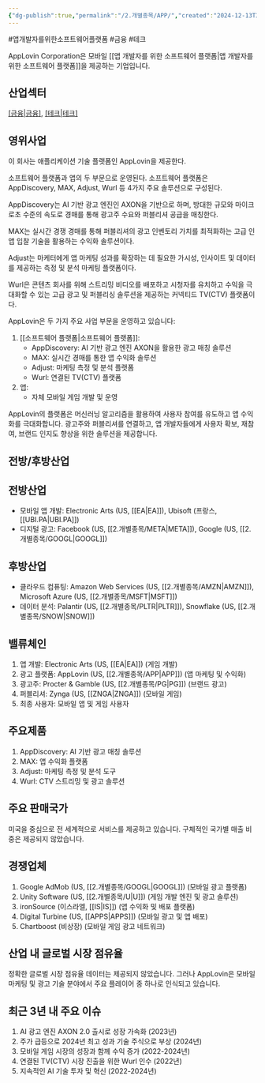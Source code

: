 ```yaml
---
{"dg-publish":true,"permalink":"/2.개별종목/APP/","created":"2024-12-13T21:49:52.934+09:00","updated":"2025-06-03T20:05:57.734+09:00"}
---
```


#앱개발자를위한소프트웨어플랫폼 #금융 #테크 

AppLovin Corporation은 모바일 [[앱 개발자를 위한 소프트웨어 플랫폼\|앱 개발자를 위한 소프트웨어 플랫폼]]을 제공하는 기업입니다.

## 산업섹터

[[금융\|금융]](Financials), [[테크\|테크]](Technology)

## 영위사업

이 회사는 애플리케이션 기술 플랫폼인 AppLovin을 제공한다.  

소프트웨어 플랫폼과 앱의 두 부문으로 운영된다. 소프트웨어 플랫폼은 AppDiscovery, MAX, Adjust, Wurl 등 4가지 주요 솔루션으로 구성된다.  
  
AppDiscovery는 AI 기반 광고 엔진인 AXON을 기반으로 하며, 방대한 규모와 마이크로초 수준의 속도로 경매를 통해 광고주 수요와 퍼블리셔 공급을 매칭한다.  

MAX는 실시간 경쟁 경매를 통해 퍼블리셔의 광고 인벤토리 가치를 최적화하는 고급 인앱 입찰 기술을 활용하는 수익화 솔루션이다.  
  
Adjust는 마케터에게 앱 마케팅 성과를 확장하는 데 필요한 가시성, 인사이트 및 데이터를 제공하는 측정 및 분석 마케팅 플랫폼이다.  

Wurl은 콘텐츠 회사를 위해 스트리밍 비디오를 배포하고 시청자를 유치하고 수익을 극대화할 수 있는 고급 광고 및 퍼블리싱 솔루션을 제공하는 커넥티드 TV(CTV) 플랫폼이다.

AppLovin은 두 가지 주요 사업 부문을 운영하고 있습니다:

1. [[소프트웨어 플랫폼\|소프트웨어 플랫폼]]:
    - AppDiscovery: AI 기반 광고 엔진 AXON을 활용한 광고 매칭 솔루션
    - MAX: 실시간 경매를 통한 앱 수익화 솔루션
    - Adjust: 마케팅 측정 및 분석 플랫폼
    - Wurl: 연결된 TV(CTV) 플랫폼
2. 앱:
    - 자체 모바일 게임 개발 및 운영

AppLovin의 플랫폼은 머신러닝 알고리즘을 활용하여 사용자 참여를 유도하고 앱 수익화를 극대화합니다. 광고주와 퍼블리셔를 연결하고, 앱 개발자들에게 사용자 확보, 재참여, 브랜드 인지도 향상을 위한 솔루션을 제공합니다.

## 전방/후방산업

## 전방산업

- 모바일 앱 개발: Electronic Arts (US, [[EA\|EA]]), Ubisoft (프랑스, [[UBI.PA\|UBI.PA]])
- 디지털 광고: Facebook (US, [[2.개별종목/META\|META]]), Google (US, [[2.개별종목/GOOGL\|GOOGL]])

## 후방산업

- 클라우드 컴퓨팅: Amazon Web Services (US, [[2.개별종목/AMZN\|AMZN]]), Microsoft Azure (US, [[2.개별종목/MSFT\|MSFT]])
- 데이터 분석: Palantir (US, [[2.개별종목/PLTR\|PLTR]]), Snowflake (US, [[2.개별종목/SNOW\|SNOW]])

## 밸류체인

1. 앱 개발: Electronic Arts (US, [[EA\|EA]]) (게임 개발)
2. 광고 플랫폼: AppLovin (US, [[2.개별종목/APP\|APP]]) (앱 마케팅 및 수익화)
3. 광고주: Procter & Gamble (US, [[2.개별종목/PG\|PG]]) (브랜드 광고)
4. 퍼블리셔: Zynga (US, [[ZNGA\|ZNGA]]) (모바일 게임)
5. 최종 사용자: 모바일 앱 및 게임 사용자

## 주요제품

1. AppDiscovery: AI 기반 광고 매칭 솔루션
2. MAX: 앱 수익화 플랫폼
3. Adjust: 마케팅 측정 및 분석 도구
4. Wurl: CTV 스트리밍 및 광고 솔루션

## 주요 판매국가

미국을 중심으로 전 세계적으로 서비스를 제공하고 있습니다. 구체적인 국가별 매출 비중은 제공되지 않았습니다.

## 경쟁업체

1. Google AdMob (US, [[2.개별종목/GOOGL\|GOOGL]]) (모바일 광고 플랫폼)
2. Unity Software (US, [[2.개별종목/U\|U]]) (게임 개발 엔진 및 광고 솔루션)
3. ironSource (이스라엘, [[IS\|IS]]) (앱 수익화 및 배포 플랫폼)
4. Digital Turbine (US, [[APPS\|APPS]]) (모바일 광고 및 앱 배포)
5. Chartboost (비상장) (모바일 게임 광고 네트워크)

## 산업 내 글로벌 시장 점유율

정확한 글로벌 시장 점유율 데이터는 제공되지 않았습니다. 그러나 AppLovin은 모바일 마케팅 및 광고 기술 분야에서 주요 플레이어 중 하나로 인식되고 있습니다.

## 최근 3년 내 주요 이슈

1. AI 광고 엔진 AXON 2.0 출시로 성장 가속화 (2023년)
2. 주가 급등으로 2024년 최고 성과 기술 주식으로 부상 (2024년)
3. 모바일 게임 시장의 성장과 함께 수익 증가 (2022-2024년)
4. 연결된 TV(CTV) 시장 진출을 위한 Wurl 인수 (2022년)
5. 지속적인 AI 기술 투자 및 혁신 (2022-2024년)